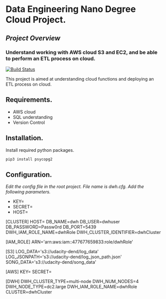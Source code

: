 # Data Engineering Nano Degree Cloud Project.
## _Project Overview_
### Understand working with AWS cloud S3 and EC2, and be able to perform an ETL process on cloud.

[![Build Status](https://travis-ci.org/joemccann/dillinger.svg?branch=master)](https://travis-ci.org/joemccann/dillinger)

This project is aimed at understanding cloud functions and deploying an ETL process on cloud.
## Requirements.
- AWS cloud
- SQL understanding
- Version Control

## Installation.

Install required python packages.

```sh
pip3 install psycopg2
```
## Configuration.
_Edit the config file in the root project._
_File name is dwh.cfg._
_Add the following parameters._

- KEY=
- SECRET=
- HOST=

[CLUSTER]
HOST=
DB_NAME=dwh
DB_USER=dwhuser
DB_PASSWORD=Passw0rd
DB_PORT=5439
DWH_IAM_ROLE_NAME=dwhRole
DWH_CLUSTER_IDENTIFIER=dwhCluster

[IAM_ROLE]
ARN='arn:aws:iam::477677659833:role/dwhRole'

[S3]
LOG_DATA='s3://udacity-dend/log_data'
LOG_JSONPATH='s3://udacity-dend/log_json_path.json'
SONG_DATA='s3://udacity-dend/song_data'

[AWS]
KEY=
SECRET=

[DWH] 
DWH_CLUSTER_TYPE=multi-node
DWH_NUM_NODES=4
DWH_NODE_TYPE=dc2.large
DWH_IAM_ROLE_NAME=dwhRole
CLUSTER=dwhCluster


